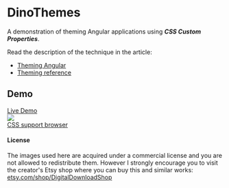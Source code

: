 # DinoThemes

A demonstration of theming Angular applications using **_CSS Custom Properties_**.

Read the description of the technique in the article:  
- [Theming Angular](https://medium.com/@tomsu/heming-angular-c869827738c3)
- [ Theming reference ](https://ng.ant.design/blog/custom-theme/)

## Demo
[ Live Demo ](https://angular-themes.netlify.app/)  
![](https://miro.medium.com/max/1100/1*w9L2wymEUfkSLM_P7ezKqw.gif)  
[ CSS support browser ](https://caniuse.com/#feat=css-variables)  

#### License

The images used here are acquired under a commercial license and you are not allowed to redistribute them.
However I strongly encourage you to visit the creator's Etsy shop where you can buy this and similar works: [etsy.com/shop/DigitalDownloadShop](https://www.etsy.com/shop/DigitalDownloadShop?ref=sulco)

